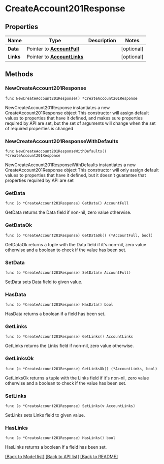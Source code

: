 # CreateAccount201Response

## Properties

Name | Type | Description | Notes
------------ | ------------- | ------------- | -------------
**Data** | Pointer to [**AccountFull**](AccountFull.md) |  | [optional] 
**Links** | Pointer to [**AccountLinks**](AccountLinks.md) |  | [optional] 

## Methods

### NewCreateAccount201Response

`func NewCreateAccount201Response() *CreateAccount201Response`

NewCreateAccount201Response instantiates a new CreateAccount201Response object
This constructor will assign default values to properties that have it defined,
and makes sure properties required by API are set, but the set of arguments
will change when the set of required properties is changed

### NewCreateAccount201ResponseWithDefaults

`func NewCreateAccount201ResponseWithDefaults() *CreateAccount201Response`

NewCreateAccount201ResponseWithDefaults instantiates a new CreateAccount201Response object
This constructor will only assign default values to properties that have it defined,
but it doesn't guarantee that properties required by API are set

### GetData

`func (o *CreateAccount201Response) GetData() AccountFull`

GetData returns the Data field if non-nil, zero value otherwise.

### GetDataOk

`func (o *CreateAccount201Response) GetDataOk() (*AccountFull, bool)`

GetDataOk returns a tuple with the Data field if it's non-nil, zero value otherwise
and a boolean to check if the value has been set.

### SetData

`func (o *CreateAccount201Response) SetData(v AccountFull)`

SetData sets Data field to given value.

### HasData

`func (o *CreateAccount201Response) HasData() bool`

HasData returns a boolean if a field has been set.

### GetLinks

`func (o *CreateAccount201Response) GetLinks() AccountLinks`

GetLinks returns the Links field if non-nil, zero value otherwise.

### GetLinksOk

`func (o *CreateAccount201Response) GetLinksOk() (*AccountLinks, bool)`

GetLinksOk returns a tuple with the Links field if it's non-nil, zero value otherwise
and a boolean to check if the value has been set.

### SetLinks

`func (o *CreateAccount201Response) SetLinks(v AccountLinks)`

SetLinks sets Links field to given value.

### HasLinks

`func (o *CreateAccount201Response) HasLinks() bool`

HasLinks returns a boolean if a field has been set.


[[Back to Model list]](../README.md#documentation-for-models) [[Back to API list]](../README.md#documentation-for-api-endpoints) [[Back to README]](../README.md)


